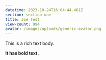 ```yaml
---
datetime: 2023-10-24T16:04:44.461Z
section: section-one
title: Joe Test
view-count: 994
avatar: /images/uploads/generic-avatar.png
---
```

This is a rich text body.

**It has bold text.**